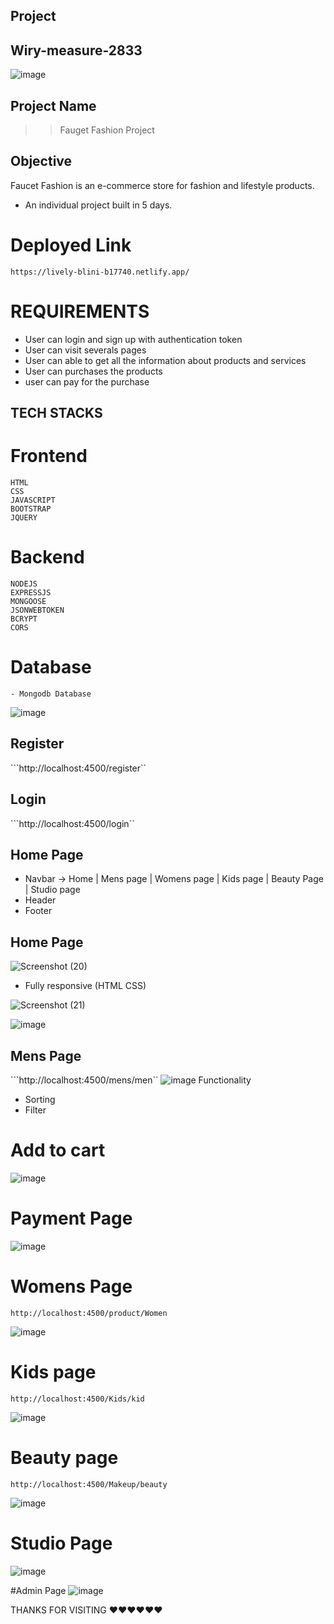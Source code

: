 ## Project
## Wiry-measure-2833

![image](https://user-images.githubusercontent.com/112810259/233773649-c793731c-b31e-4722-b528-8b966c051803.png)
<br>

## Project Name

> > Fauget Fashion Project

## Objective

Faucet Fashion is an e-commerce store for fashion and lifestyle products.

- An individual project built in 5 days.

# Deployed Link

``` https://lively-blini-b17740.netlify.app/ ```


# REQUIREMENTS 
  - User can login and sign up with authentication token
  - User can visit severals pages 
  - User can able to get all the information about products and services
  - User can purchases the products 
  - user can pay for the purchase
  
  ## TECH STACKS
   # Frontend
    HTML
    CSS
    JAVASCRIPT
    BOOTSTRAP
    JQUERY


  # Backend
    NODEJS
    EXPRESSJS
    MONGOOSE
    JSONWEBTOKEN
    BCRYPT
    CORS


  # Database 
    - Mongodb Database
    
  ![image](https://user-images.githubusercontent.com/112810259/233774360-3d043242-ea13-457c-9cc5-8a2cec999f80.png)

    
 ## Register

```http://localhost:4500/register``


## Login 
```http://localhost:4500/login``   

## Home Page
 - Navbar -> Home | Mens page | Womens page | Kids page | Beauty Page | Studio page 
 - Header
 - Footer

 ## Home Page
 
![Screenshot (20)](https://user-images.githubusercontent.com/112810259/233774645-18b50576-50d1-46ed-afc1-2162a51b17ba.png)
  - Fully responsive (HTML CSS)

![Screenshot (21)](https://user-images.githubusercontent.com/112810259/233774663-bdace9ae-93f6-454e-ab81-13ffedba8d9d.png)
   
   
  
  
  
 ![image](https://user-images.githubusercontent.com/112810259/233774885-7d0334b0-7012-4b15-9cf3-175a1430ca22.png)
    
 
## Mens Page 
```http://localhost:4500/mens/men``
![image](https://user-images.githubusercontent.com/112810259/233774808-0f69a642-b1ff-46b8-aa5c-e48b93dae37c.png)
Functionality
- Sorting 
- Filter

# Add to cart
![image](https://user-images.githubusercontent.com/112810259/233774853-a4d62468-86ca-4857-bcdd-8eaf308640b4.png)



 # Payment Page
  ![image](https://user-images.githubusercontent.com/112810259/233774933-de5ad540-6d6c-4a5b-ae1a-f34d638378f2.png)
   
# Womens Page
```http://localhost:4500/product/Women```

![image](https://user-images.githubusercontent.com/112810259/233775106-95e86510-59b1-4738-be2b-2cdd59326b49.png)

 # Kids page
 ```http://localhost:4500/Kids/kid```
 
 ![image](https://user-images.githubusercontent.com/112810259/233775121-cb6a583f-79c1-4278-8fab-cb4cd0876eb4.png)
 
 # Beauty page
 ```http://localhost:4500/Makeup/beauty```
 
 ![image](https://user-images.githubusercontent.com/112810259/233775142-04f1bff4-802f-4a9a-9f93-1cfb71ab347f.png)
 
 # Studio Page
 
 ![image](https://user-images.githubusercontent.com/112810259/233775172-0a006cf6-1678-4b14-82ab-ee68e10c9b0c.png)
 
#Admin Page
![image](https://user-images.githubusercontent.com/112810259/233775210-92dfc3c4-c6e1-44a2-86eb-80c42433684d.png)

THANKS FOR VISITING ❤️❤️❤️❤️❤️❤️

